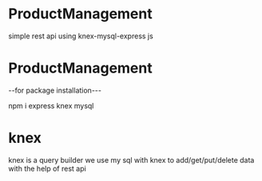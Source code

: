 # ProductManagement
simple rest api using knex-mysql-express js
# ProductManagement

--for package installation---

npm i express knex mysql 


# knex 

knex is a query builder we use my sql with knex to add/get/put/delete data with the help of rest api 
